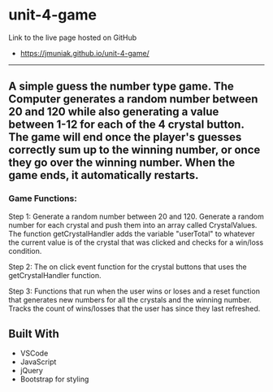 # unit-4-game
Link to the live page hosted on GitHub 
* https://jmuniak.github.io/unit-4-game/


---------
A simple guess the number type game. The Computer generates a random number between 20 and 120 while also generating a value between 1-12 for each of the 4 crystal button.
The game will end once the player's guesses correctly sum up to the winning number, or once they go over the winning number. When the game ends, it automatically restarts.
---------


### Game Functions:
Step 1:
Generate a random number between 20 and 120. 
Generate a random number for each crystal and push them into an array called CrystalValues.
The function getCrystalHandler adds the variable "userTotal" to whatever the current value is of the crystal that was clicked and checks for a win/loss condition. 

Step 2:
The on click event function for the crystal buttons that uses the getCrystalHandler function.

Step 3:
Functions that run when the user wins or loses and a reset function that generates new numbers for all the crystals and the winning number. Tracks the count of wins/losses that the user has since they last refreshed.


## Built With
* VSCode 
* JavaScript
* jQuery
* Bootstrap for styling

<!-- -----Not mine below, good .md template for future projects-------- -->

<!--//From a template I found online//-->
<!--## Getting Started-->
<!---->
<!--These instructions will get you a copy of the project up and running on your local machine for development and testing purposes. See deployment for notes on how to deploy the project on a live system.-->
<!---->
<!--### Prerequisites-->
<!---->
<!--What things you need to install the software and how to install them-->
<!---->
<!--```-->
<!--Give examples-->
<!--```-->
<!---->
<!--### Installing-->
<!---->
<!--A step by step series of examples that tell you how to get a development env running-->
<!---->
<!--Say what the step will be-->
<!---->
<!---->
<!--## Deployment-->
<!---->
<!--Add additional notes about how to deploy this on a live system-->
<!---->
<!--## Built With-->
<!---->
<!--* VSCode -->
<!---->

